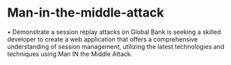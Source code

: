 # Man-in-the-middle-attack
•	Demonstrate a session replay attacks on Global Bank is seeking a skilled developer to create a web application that offers a comprehensive understanding of session management, utilizing the latest technologies and techniques using Man IN the Middle Attack.


